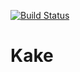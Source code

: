 [![Build Status](https://travis-ci.org/sargunster/lib-kake.svg?branch=master)](https://travis-ci.org/sargunster/lib-kake)
# Kake
